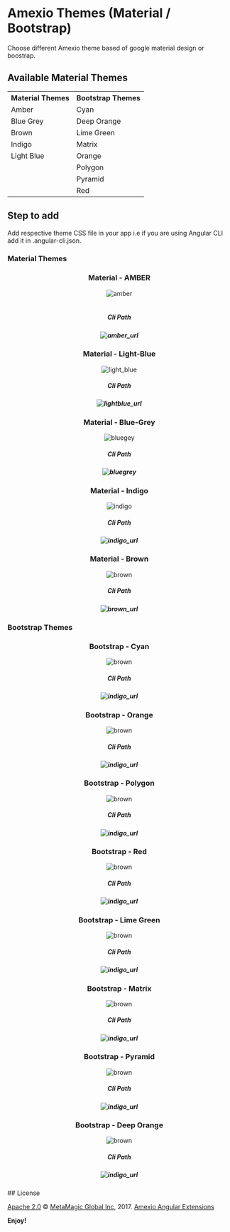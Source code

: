 # Amexio Themes (Material / Bootstrap)
Choose different Amexio theme based of google material design or boostrap.
## Available Material Themes

<table> <tr><th>Material Themes</th><th>Bootstrap Themes</th></tr><tr><td>Amber</td><td>Cyan</td></tr><tr><td>Blue Grey</td><td>Deep Orange</td></tr><tr><td>Brown</td><td>Lime Green</td></tr><tr><td>Indigo</td><td>Matrix</td></tr><tr><td>Light Blue</td><td>Orange</td></tr><tr><td></td><td>Polygon</td></tr><tr><td></td><td>Pyramid</td></tr><tr><td></td><td>Red</td></tr></table>

## Step to add 
Add respective theme CSS file in your app i.e if you are using Angular CLI add it in .angular-cli.json. 
<h3 align="left">Material Themes</h3>
<div align="center">
<h3> Material - AMBER </h3>
<img src="https://preview.ibb.co/ctarEQ/amber.png" alt="amber" border="0"><br><br>
    <h5 >Cli Path<h5>
   <img src="https://image.ibb.co/gngsM5/amber_url.png" alt="amber_url" border="0">
  </div>
  <div align="center">
<h3> Material - Light-Blue </h3>
<img src="https://preview.ibb.co/eVScok/light_blue.png" alt="light_blue" border="0"><br>
      <h5 >Cli Path<h5>
 <img src="https://preview.ibb.co/coVf8k/lightblue_url.png" alt="lightblue_url" border="0">
  </div>
  <div align="center">
<h3> Material - Blue-Grey </h3> 
<img src="https://preview.ibb.co/dmk8uQ/bluegey.png" alt="bluegey" border="0"><br>
      <h5 >Cli Path<h5>
  <img src="https://preview.ibb.co/jgSz15/bluegrey.png" alt="bluegrey" border="0">
  </div>
  <div align="center">
<h3> Material - Indigo </h3>
   
<img src="https://preview.ibb.co/jRbsM5/indigo.png" alt="indigo" border="0"><br>
 <h5 >Cli Path<h5>
 <img src="https://image.ibb.co/hbqNok/indigo_url.png" alt="indigo_url" border="0">
  </div>
  <div align="center">
<h3> Material - Brown </h3>

<img src="https://preview.ibb.co/eW0PZQ/brown.png" alt="brown" border="0"><br>
 <h5 >Cli Path<h5>
 <img src="https://preview.ibb.co/cCd6g5/brown_url.png" alt="brown_url" border="0">
  </div>
<h3 align="left">Bootstrap Themes </h3>
<div align="center">
    <h3> Bootstrap - Cyan </h3>
<img src="http://preview.ibb.co/d1NRAm/cyan.png" alt="brown" border="0"><br>
 <h5 >Cli Path<h5>
 <img src="http://preview.ibb.co/cdocGR/cyan_link.png" alt="indigo_url" border="0">
  </div>
 
<div align="center">
    <h3> Bootstrap - Orange </h3>
<img src="http://preview.ibb.co/msVcGR/orange.png" alt="brown" border="0"><br>
 <h5 >Cli Path<h5>
 <img src="http://preview.ibb.co/cgyuwR/orange_link.png" alt="indigo_url" border="0">
  </div>
<div align="center">
    <h3> Bootstrap - Polygon </h3>
<img src="http://preview.ibb.co/eimmAm/polygon.png" alt="brown" border="0"><br>
 <h5 >Cli Path<h5>
 <img src="http://preview.ibb.co/kn0zD6/polygon_link.png" alt="indigo_url" border="0">
  </div>
<div align="center">
    <h3> Bootstrap - Red </h3>
<img src="http://preview.ibb.co/mKBxGR/red.png" alt="brown" border="0"><br>
 <h5 >Cli Path<h5>
 <img src="http://preview.ibb.co/dQNqLm/red_link.png" alt="indigo_url" border="0">
  </div>
     <div align="center">
    <h3> Bootstrap - Lime Green </h3>
<img src="https://preview.ibb.co/hjTQxb/limegreen.png" alt="brown" border="0"><br>
 <h5 >Cli Path<h5>
 <img src="https://preview.ibb.co/g7g9qw/limegreen.png" alt="indigo_url" border="0">
  </div>
     <div align="center">
    <h3> Bootstrap - Matrix </h3>
<img src="https://preview.ibb.co/nj8VVw/matrix.png" alt="brown" border="0"><br>
 <h5 >Cli Path<h5>
 <img src="https://preview.ibb.co/i5Sccb/matrix.png" alt="indigo_url" border="0">
  </div>
     <div align="center">
    <h3> Bootstrap - Pyramid </h3>
<img src="https://preview.ibb.co/mHRCcb/pyramid.png" alt="brown" border="0"><br>
 <h5 >Cli Path<h5>
 <img src="https://preview.ibb.co/m6TiHb/pyramid.png" alt="indigo_url" border="0">
  </div>
      <div align="center">
    <h3> Bootstrap - Deep Orange </h3>
<img src="https://preview.ibb.co/b72eOG/deep_orange.png" alt="brown" border="0"><br>
 <h5 >Cli Path<h5>
 <img src="https://preview.ibb.co/ikq2Aw/deeporange.png" alt="indigo_url" border="0">
  </div>
## License

[Apache 2.0](http://www.amexio.org/metamagic-showcase/license.html) © [MetaMagic Global Inc](http://www.metamagicglobal.com/), 2017. [Amexio Angular Extensions](http://www.amexio.tech)

**Enjoy!**
